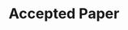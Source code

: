 ---
title: "Accepted Paper"
categories:
  - news
headline: "The paper <em>\"Accelerating Deep Learning Training Through Transparent Storage Tiering\"</em> was presented at the CCGrid'22 conference!"
---